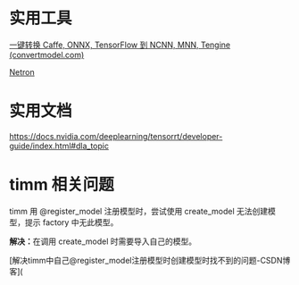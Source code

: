 # 实用工具

[一键转换 Caffe, ONNX, TensorFlow 到 NCNN, MNN, Tengine (convertmodel.com)](https://convertmodel.com/)

[Netron](https://netron.app/)

# 实用文档

https://docs.nvidia.com/deeplearning/tensorrt/developer-guide/index.html#dla_topic

# timm 相关问题

timm 用 @register_model 注册模型时，尝试使用 create_model 无法创建模型，提示 factory 中无此模型。

<b>解决：</b>在调用 create_model 时需要导入自己的模型。

[解决timm中自己@register_model注册模型时创建模型时找不到的问题-CSDN博客](